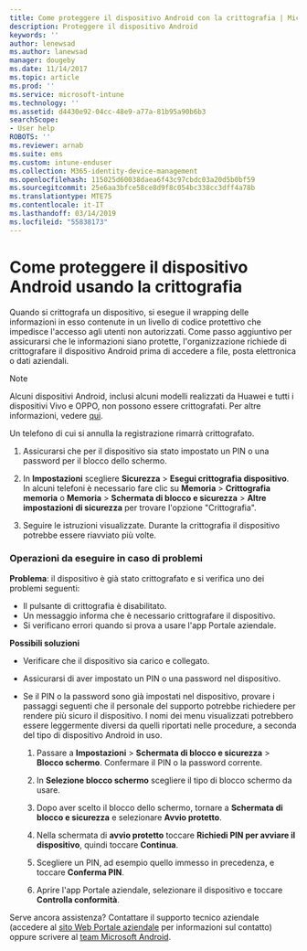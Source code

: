 ```yaml
---
title: Come proteggere il dispositivo Android con la crittografia | Microsoft Docs
description: Proteggere il dispositivo Android
keywords: ''
author: lenewsad
ms.author: lanewsad
manager: dougeby
ms.date: 11/14/2017
ms.topic: article
ms.prod: ''
ms.service: microsoft-intune
ms.technology: ''
ms.assetid: d4430e92-04cc-48e9-a77a-81b95a90b6b3
searchScope:
- User help
ROBOTS: ''
ms.reviewer: arnab
ms.suite: ems
ms.custom: intune-enduser
ms.collection: M365-identity-device-management
ms.openlocfilehash: 115025d60038daea6f43c97cbdc03a20d5b0bf59
ms.sourcegitcommit: 25e6aa3bfce58ce8d9f8c054bc338cc3dff4a78b
ms.translationtype: MTE75
ms.contentlocale: it-IT
ms.lasthandoff: 03/14/2019
ms.locfileid: "55838173"
---
```

# <a name="how-to-protect-your-android-device-using-encryption"></a>Come proteggere il dispositivo Android usando la crittografia

Quando si crittografa un dispositivo, si esegue il wrapping delle informazioni in esso contenute in un livello di codice protettivo che impedisce l'accesso agli utenti non autorizzati. Come passo aggiuntivo per assicurarsi che le informazioni siano protette, l'organizzazione richiede di crittografare il dispositivo Android prima di accedere a file, posta elettronica o dati aziendali.

> [!Note]
> Alcuni dispositivi Android, inclusi alcuni modelli realizzati da Huawei e tutti i dispositivi Vivo e OPPO, non possono essere crittografati. Per altre informazioni, vedere [qui](your-device-appears-encrypted-but-cp-says-otherwise-android.md).

Un telefono di cui si annulla la registrazione rimarrà crittografato.

1.  Assicurarsi che per il dispositivo sia stato impostato un PIN o una password per il blocco dello schermo.

2.  In **Impostazioni** scegliere **Sicurezza** > **Esegui crittografia dispositivo**.
    In alcuni telefoni è necessario fare clic su **Memoria** > **Crittografia memoria** o **Memoria** > **Schermata di blocco e sicurezza** > **Altre impostazioni di sicurezza** per trovare l'opzione "Crittografia".

3.  Seguire le istruzioni visualizzate. Durante la crittografia il dispositivo potrebbe essere riavviato più volte.

### <a name="what-to-do-if-you-have-issues"></a>Operazioni da eseguire in caso di problemi
**Problema**: il dispositivo è già stato crittografato e si verifica uno dei problemi seguenti:

- Il pulsante di crittografia è disabilitato.
- Un messaggio informa che è necessario crittografare il dispositivo.
- Si verificano errori quando si prova a usare l'app Portale aziendale.

**Possibili soluzioni**

- Verificare che il dispositivo sia carico e collegato.
- Assicurarsi di aver impostato un PIN o una password nel dispositivo.
- Se il PIN o la password sono già impostati nel dispositivo, provare i passaggi seguenti che il personale del supporto potrebbe richiedere per rendere più sicuro il dispositivo. I nomi dei menu visualizzati potrebbero essere leggermente diversi da quelli riportati nelle procedure, a seconda del tipo di dispositivo Android in uso.

    1. Passare a **Impostazioni** > **Schermata di blocco e sicurezza** > **Blocco schermo**. Confermare il PIN o la password corrente.

    2. In **Selezione blocco schermo** scegliere il tipo di blocco schermo da usare. 

    3. Dopo aver scelto il blocco dello schermo, tornare a **Schermata di blocco e sicurezza** e selezionare **Avvio protetto**. 
    
    4. Nella schermata di **avvio protetto** toccare **Richiedi PIN per avviare il dispositivo**, quindi toccare **Continua**.

    5. Scegliere un PIN, ad esempio quello immesso in precedenza, e toccare **Conferma PIN**.

    6. Aprire l'app Portale aziendale, selezionare il dispositivo e toccare **Controlla conformità**.

Serve ancora assistenza? Contattare il supporto tecnico aziendale (accedere al [sito Web Portale aziendale](https://go.microsoft.com/fwlink/?linkid=2010980) per informazioni sul contatto) oppure scrivere al <a href="mailto:wintunedroidfbk@microsoft.com?subject=I'm having trouble with encryption on my Android device&body=Describe the issue you're experiencing here.">team Microsoft Android</a>.
